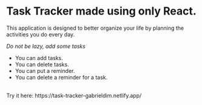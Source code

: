# Task Tracker made using only React.

This application is designed to better organize your life by planning the activities you do every day. </br>

<i> Do not be lazy, add some tasks </i>
</br>
- You can add tasks.
- You can delete tasks.
- You can put a reminder.
- You can delete a reminder for a task.
</br>
Try it here: https://task-tracker-gabrieldim.netlify.app/
